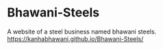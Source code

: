 # Bhawani-Steels
A website of a steel business named bhawani steels.
https://kanhabhawani.github.io/Bhawani-Steels/

